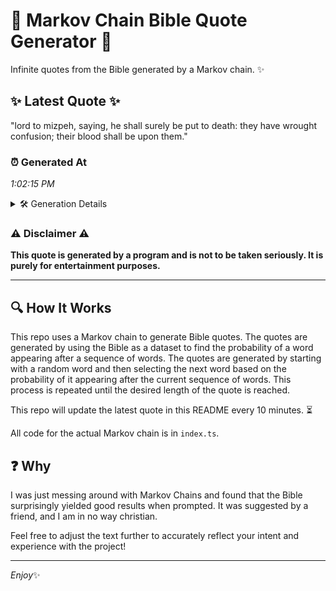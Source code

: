 # 📖 Markov Chain Bible Quote Generator 📖

Infinite quotes from the Bible generated by a Markov chain. ✨

## ✨ Latest Quote ✨
"lord to mizpeh, saying, he shall surely be put to death: they have wrought confusion; their blood shall be upon them."

### ⏰ Generated At
*1:02:15 PM*

<details>
    <summary>🛠️ Generation Details</summary>
    <p>
        <strong>🌱 Seed:</strong> lord<br>
        <strong>🔄 Iterations:</strong> 20<br>
        <strong>📜 Context History:</strong><br>[ lord ]: to<br>[ lord, to ]: mizpeh,<br>[ lord, to, mizpeh, ]: saying,<br>[ lord, to, mizpeh,, saying, ]: he<br>[ lord, to, mizpeh,, saying,, he ]: shall<br>[ lord, to, mizpeh,, saying,, he, shall ]: surely<br>[ to, mizpeh,, saying,, he, shall, surely ]: be<br>[ mizpeh,, saying,, he, shall, surely, be ]: put<br>[ saying,, he, shall, surely, be, put ]: to<br>[ he, shall, surely, be, put, to ]: death:<br>[ shall, surely, be, put, to, death: ]: they<br>[ surely, be, put, to, death:, they ]: have<br>[ be, put, to, death:, they, have ]: wrought<br>[ put, to, death:, they, have, wrought ]: confusion;<br>[ to, death:, they, have, wrought, confusion; ]: their<br>[ death:, they, have, wrought, confusion;, their ]: blood<br>[ they, have, wrought, confusion;, their, blood ]: shall<br>[ have, wrought, confusion;, their, blood, shall ]: be<br>[ wrought, confusion;, their, blood, shall, be ]: upon<br>[ confusion;, their, blood, shall, be, upon ]: them.<br>
    </p>
</details>

### ⚠️ Disclaimer ⚠️
**This quote is generated by a program and is not to be taken seriously. It is purely for entertainment purposes.**

---

## 🔍 How It Works

This repo uses a Markov chain to generate Bible quotes. The quotes are generated by using the Bible as a dataset to find the probability of a word appearing after a sequence of words. The quotes are generated by starting with a random word and then selecting the next word based on the probability of it appearing after the current sequence of words. This process is repeated until the desired length of the quote is reached.

This repo will update the latest quote in this README every 10 minutes. ⏳

All code for the actual Markov chain is in `index.ts`.

## ❓ Why

I was just messing around with Markov Chains and found that the Bible surprisingly yielded good results when prompted. 
It was suggested by a friend, and I am in no way christian.

Feel free to adjust the text further to accurately reflect your intent and experience with the project!

---

*Enjoy*✨
